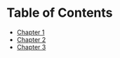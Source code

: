 # Table of Contents

- [Chapter 1](chapter1/chapter1.md)
- [Chapter 2](chapter2/chapter2.md)
- [Chapter 3](chapter3/chapter3.md)